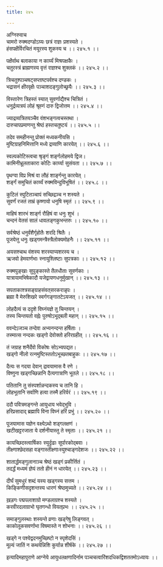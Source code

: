 ```yaml
---
title: २४५

---
```

अग्निरुवाच  
चामरो रुक्मदण्डोऽग्र्यः छत्रं राज्ञः प्रशस्यते ।  
हंसपक्षैर्विरचितं मयूरस्य शुकस्य च ।। २४५.१ ।।  
  
पक्षैर्वाथ बलाकाया न कार्य्यं मिश्रपक्षकैः ।  
चतुरस्त्रं ब्राह्मणस्य वृत्तं राज्ञश्च शुक्लकं ।। २४५.२ ।।  
  
त्रिचतुश्पञ्चषट्‌सप्ताष्टपर्वश्च दण्डकः ।  
भद्रासनं क्षीरवृक्षैः पञ्चाशदङ्गुलोच्छ्रयैः ।। २४५.३ ।।  
  
विस्तारेण त्रिहस्तं स्यात् सुवर्णाद्यैश्च चित्रितं ।  
धनुर्द्रव्यत्रयं लोहं श्रृह्गं दारु द्विजोत्तम ।। २४५.४ ।।  
  
ज्याद्रव्यत्रितयञ्चैव वंशभङ्गत्वचस्तथा ।  
दारुचापप्रमाणन्तु श्रेष्ठं हस्तचतुष्टयं ।। २४५.५ ।।  
  
तदेव समहीनन्तु प्रोक्तं मध्यकनीयसि ।  
मुष्टिग्राहनिमित्तानि मध्ये द्रव्याणि कारयेत् ।। २४५.६ ।।  
  
स्वल्पकोटिस्त्वचा श्रृङ्गं शर्ङ्गलोहमये द्विज।  
कामिनीभ्रूलताकारा कोटिः कार्य्या सुसंयता ।। २४५.७ ।।  
  
पृथग्वा विप्र मिश्रं वा लौहं शार्ङ्गन्तु कारयेत् ।  
शर्ङ्गं समुचितं कार्य्यं रुक्मविन्दुविभूषितं ।। २४५.८ ।।  
  
कुटिलं स्पुटितञ्चापं सच्छिद्रञ्च न शस्यते ।  
सुवर्णं रजतं ताम्रं कृष्णायो धनुषि स्मृतं ।। २४५.९ ।।  
  
माहिषं शारभं शार्ङ्ग रौहिषं वा धनुः शुभं ।  
चन्दनं वेतसं सालं धावलङ्गकुभन्तरुः ।। २४५.१० ।।  
  
सर्वश्रेष्ठं धनुर्वंशैर्गृहोतैः शरदि श्रितैः ।  
पूजयेत्तु धनुः खड्गमन्त्रैस्त्रैलोक्यमोहनैः ।। २४५.११ ।।  
  
अयसश्चाथ वंशस्य शरस्याप्यशरस्य च ।  
ऋजवो हेमवार्णभाः स्नायुश्लिष्टाः सुपत्रकाः ।। २४५.१२ ।।  
  
रुक्मपुङ्खाः सुपुङ्कास्ते तैलधौताः सुवर्णकाः ।  
यात्रायामभिषेकादौ यजेद्वायणधनुर्मुखान् ।। २४५.१३ ।।  
  
सपताकाश्त्रसङ्ग्राहसंवत्‌सरकरान्नृपः ।  
ब्रह्मा वै मेरुशिखरे स्वर्गगङ्गातटेऽयजत् ।। २४५.१४ ।।  
  
लोहदैत्यं स ददृशे विघ्नंयज्ञे तु चिन्तयन् ।  
तस्य चिन्तयतो वह्नेः पुरुषोऽभूद्बली महान् ।। २४५.१५ ।।  
  
ववन्देऽजञ्च तन्देवा अभ्यनन्दन्त हर्षिताः ।  
तस्मात्स नन्दकः खड्‌गो देवोक्तो हरिरग्रहीत् ।। २४५.१६ ।।  
  
तं जग्राह शनैर्देवो विकोषः सोऽभ्यपद्यत।  
खड्‌गो नीलो रत्नमुष्टिस्ततोऽभूच्छतबाहुकः ।। २४५.१७ ।।  
  
दैत्यः स गदया देवान् द्रावयामास वै रणे ।  
विष्णुना खड्गच्छिन्नानि दैत्यगात्राणि भूतले ।। २४५.१८ ।।  
  
पतितानि तु संस्पर्शान्नन्दकस्य च तानि हि ।  
लोहभूतानि सर्वाणि हत्वा तस्मै हरिर्वरं ।। २४५.१९ ।।  
  
ददौ पवित्रमङ्गन्ते आयुधाय भवेद्भुवि ।  
हरिप्रसादाद् ब्रह्मापि विना विघ्नं हरिं प्रभुं ।। २४५.२० ।।  
  
पूजयामास यज्ञेन वक्ष्येऽथो शड्‌गलक्षणं ।  
खटीखट्टरजाता ये दर्शनीयास्तु ते स्मृताः ।। २४५.२१ ।।  
  
कायच्छिदस्त्वार्षिकाः स्युर्दृढाः सूर्पारकोद्बवाः ।  
तीक्ष्णाश्छेदसहा वङ्गास्तीक्ष्णाःस्युश्चाङ्गदेशजः ।। २४५.२२ ।।  
  
शातार्द्धमङ्गुलानाञ्च श्रेष्ठं खड्गं प्रकीर्त्तितं ।  
तदर्द्धं मध्यमं ज्ञेयं ततो हीनं न धारयेत् ।। २४५.२३ ।।  
  
दीर्घं सुमधुरं शब्दं यस्य खड्‌गस्य सत्तम ।  
किङ्किणीसदृशन्तस्य धारणं श्रेष्ठमुच्यते ।। २४५.२४ ।।  
  
ख़़ड़गः पद्मपलाशाग्रो मण्डलाग्रश्च शस्यते ।  
करवीरदलाग्राभो घृतगन्धो वियत्‌प्रभः ।। २४५.२५ ।।  
  
समाङ्गुलस्थाः शस्यन्ते व्रणाः खड्‌गेषु लिङ्गवत् ।  
काकोलूकसवर्णाभा विषमास्ते न शोभनाः ।। २४५.२६ ।।  
  
खड्गे न पश्येद्वदनमुच्छिष्टो न स्पृशेदसिं ।  
मूल्यं जातिं न कथयेन्निशि कुर्यान्न शीर्षके ।। २४५.२७ ।।  
  
इत्यादिमहापुराणे आग्नेये आयुधलक्षणादिर्नाम पञ्चचत्वारिंशदधिकद्विशततमोऽध्यायः ।।